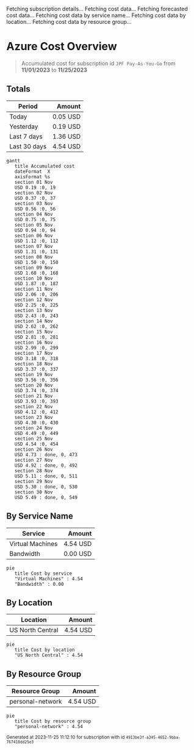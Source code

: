 Fetching subscription details...
Fetching cost data...
Fetching forecasted cost data...
Fetching cost data by service name...
Fetching cost data by location...
Fetching cost data by resource group...
# Azure Cost Overview

> Accumulated cost for subscription id `JPF Pay-As-You-Go` from **11/01/2023** to **11/25/2023**

## Totals

|Period|Amount|
|---|---:|
|Today|0.05 USD|
|Yesterday|0.19 USD|
|Last 7 days|1.36 USD|
|Last 30 days|4.54 USD|

```mermaid
gantt
   title Accumulated cost
   dateFormat  X
   axisFormat %s
   section 01 Nov
   USD 0.19 :0, 19
   section 02 Nov
   USD 0.37 :0, 37
   section 03 Nov
   USD 0.56 :0, 56
   section 04 Nov
   USD 0.75 :0, 75
   section 05 Nov
   USD 0.94 :0, 94
   section 06 Nov
   USD 1.12 :0, 112
   section 07 Nov
   USD 1.31 :0, 131
   section 08 Nov
   USD 1.50 :0, 150
   section 09 Nov
   USD 1.68 :0, 168
   section 10 Nov
   USD 1.87 :0, 187
   section 11 Nov
   USD 2.06 :0, 206
   section 12 Nov
   USD 2.25 :0, 225
   section 13 Nov
   USD 2.43 :0, 243
   section 14 Nov
   USD 2.62 :0, 262
   section 15 Nov
   USD 2.81 :0, 281
   section 16 Nov
   USD 2.99 :0, 299
   section 17 Nov
   USD 3.18 :0, 318
   section 18 Nov
   USD 3.37 :0, 337
   section 19 Nov
   USD 3.56 :0, 356
   section 20 Nov
   USD 3.74 :0, 374
   section 21 Nov
   USD 3.93 :0, 393
   section 22 Nov
   USD 4.12 :0, 412
   section 23 Nov
   USD 4.30 :0, 430
   section 24 Nov
   USD 4.49 :0, 449
   section 25 Nov
   USD 4.54 :0, 454
   section 26 Nov
   USD 4.73 : done, 0, 473
   section 27 Nov
   USD 4.92 : done, 0, 492
   section 28 Nov
   USD 5.11 : done, 0, 511
   section 29 Nov
   USD 5.30 : done, 0, 530
   section 30 Nov
   USD 5.49 : done, 0, 549
```

## By Service Name

|Service|Amount|
|---|---:|
|Virtual Machines|4.54 USD|
|Bandwidth|0.00 USD|

```mermaid
pie
   title Cost by service
   "Virtual Machines" : 4.54
   "Bandwidth" : 0.00
```

## By Location

|Location|Amount|
|---|---:|
|US North Central|4.54 USD|

```mermaid
pie
   title Cost by location
   "US North Central" : 4.54
```

## By Resource Group

|Resource Group|Amount|
|---|---:|
|personal-network|4.54 USD|

```mermaid
pie
   title Cost by resource group
   "personal-network" : 4.54
```

<sup>Generated at 2023-11-25 11:12:10 for subscription with id `4913be3f-a345-4652-9bba-767418dd25e3`</sup>
